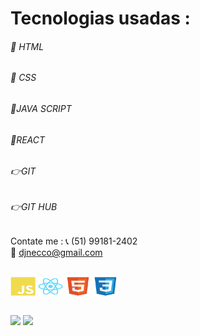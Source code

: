 <h1>Tecnologias usadas :</h1>  

<h6>🔧 HTML </h6>
 <h6>🔧 CSS</h6>
 <h6> 🔧JAVA SCRIPT</h6>
 <h6> 🔧REACT</h6>
 <h6> 👉GIT</h6>
<h6> 👉GIT HUB</h6>

Contate me :
📞 (51) 99181-2402<br>
📧 djnecco@gmail.com<br>
<div style="display: inline_block"><br>
  <img align="center" alt="Rafa-Js" height="30" width="40" src="https://raw.githubusercontent.com/devicons/devicon/master/icons/javascript/javascript-plain.svg">
  
  <img align="center" alt="Rafa-React" height="30" width="40" src="https://raw.githubusercontent.com/devicons/devicon/master/icons/react/react-original.svg">
  <img align="center" alt="Rafa-HTML" height="30" width="40" src="https://raw.githubusercontent.com/devicons/devicon/master/icons/html5/html5-original.svg">
  <img align="center" alt="Rafa-CSS" height="30" width="40" src="https://raw.githubusercontent.com/devicons/devicon/master/icons/css3/css3-original.svg">
      
 
 
</div><br>

<div> 
 
  <a href = "mailto:djnecco@gmail.com"><img src="https://img.shields.io/badge/-Gmail-%23333?style=for-the-badge&logo=gmail&logoColor=white" target="_blank"></a>
  <a href="https://www.linkedin.com/in/nilson-luiz-rigoti-chaves/" target="_blank"><img src="https://img.shields.io/badge/-LinkedIn-%230077B5?style=for-the-badge&logo=linkedin&logoColor=white" target="_blank"></a> 
  
</div>


